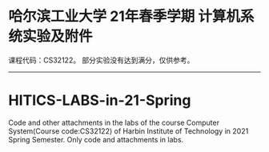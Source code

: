 # 哈尔滨工业大学 21年春季学期 计算机系统实验及附件
课程代码：CS32122。
部分实验没有达到满分，仅供参考。

*****

# HITICS-LABS-in-21-Spring
Code and other attachments in the labs of the course Computer System(Course code:CS32122)  of Harbin Institute of Technology in 2021 Spring Semester.
Only code and attachments in labs.
